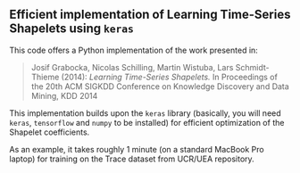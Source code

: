 Efficient implementation of Learning Time-Series Shapelets using `keras`
---

This code offers a Python implementation of the work presented in:

> Josif Grabocka, Nicolas Schilling, Martin Wistuba, Lars Schmidt-Thieme (2014): _Learning Time-Series Shapelets._
> In Proceedings of the 20th ACM SIGKDD Conference on Knowledge Discovery and Data Mining, KDD 2014

This implementation builds upon the `keras` library (basically, you will need `keras`, `tensorflow` and `numpy` to be 
installed) for efficient optimization of the Shapelet coefficients.

As an example, it takes roughly 1 minute (on a standard MacBook Pro laptop) for training on the Trace dataset from 
UCR/UEA repository.
